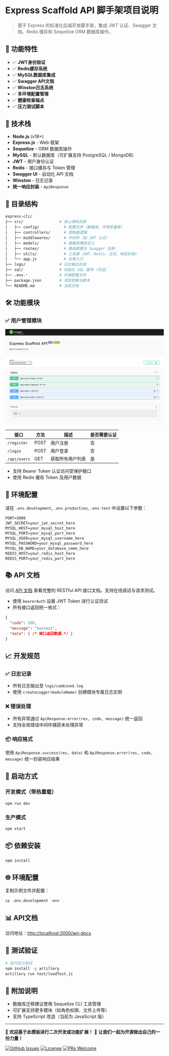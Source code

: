 # Express Scaffold API 脚手架项目说明

> 基于 Express 的标准化后端开发脚手架，集成 JWT 认证、Swagger 文档、Redis 缓存和 Sequelize ORM 数据库操作。

## 🌟 功能特性

- ✅ **JWT身份验证**
- ✅ **Redis缓存系统**
- ✅ **MySQL数据库集成**
- ✅ **Swagger API文档**
- ✅ **Winston日志系统**
- ✅ **多环境配置管理**
- ✅ **健康检查端点**
- ✅ **压力测试脚本**

## 🧩 技术栈

- **Node.js** (v18+)
- **Express.js** - Web 框架
- **Sequelize** - ORM 数据库操作
- **MySQL** - 默认数据库（可扩展支持 PostgreSQL / MongoDB）
- **JWT** - 用户身份认证
- **Redis** - 接口缓存与 Token 管理
- **Swagger UI** - 自动化 API 文档
- **Winston** - 日志记录
- **统一响应封装** - `ApiResponse`

## 📁 目录结构

```bash
express-cli/
├── src/                # 核心源码目录
│   ├── config/           # 配置文件（数据库、环境变量等）
│   ├── controllers/      # 控制器逻辑
│   ├── middlewares/      # 中间件（如 JWT 认证）
│   ├── models/           # 数据库模型定义
│   ├── routes/           # 路由配置与 Swagger 注释
│   ├── utils/            # 工具类（JWT、Redis、日志、响应封装）
│   └── app.js            # 应用入口
├── logs/               # 日志输出目录
├── sql/                # 初始化 SQL 脚本（可选）
├── .env.*              # 环境配置文件
├── package.json        # 项目依赖与脚本
└── README.md           # 当前文档
```

## 🛠️ 功能模块

### ✅ 用户管理模块

![丝袜哥](doc/api-docs.png)

| 接口         | 方法 | 描述             | 是否需要认证 |
|--------------|------|------------------|---------------|
| `/register`  | POST | 用户注册         | 否            |
| `/login`     | POST | 用户登录         | 否            |
| `/api/users` | GET  | 获取所有用户列表 | 是            |

- 支持 Bearer Token 认证访问受保护接口
- 使用 Redis 缓存 Token 及用户数据

## 🔐 环境配置

请在 `.env.development`, `.env.production`, `.env.test` 中设置以下参数：

```env
PORT=3000
JWT_SECRET=your_jwt_secret_here
MYSQL_HOST=your_mysql_host_here
MYSQL_PORT=your_mysql_port_here
MYSQL_USER=your_mysql_username_here
MYSQL_PASSWORD=your_mysql_password_here
MYSQL_DB_NAME=your_database_name_here
REDIS_HOST=your_redis_host_here
REDIS_PORT=your_redis_port_here
```

## 📚 API 文档

访问 [API 文档](http://localhost:3000/api-docs) 查看完整的 RESTful API 接口文档。支持在线调试与请求测试。

- 使用 `bearerAuth` 设置 JWT Token 进行认证测试
- 所有接口返回统一格式：

```json
{
  "code": 200,
  "message": "Success",
  "data": { /* 接口返回数据 */ }
}
```

## 📈 开发规范

### ✅ 日志记录

- 所有日志输出至 `logs/combined.log`
- 使用 `createLogger(moduleName)` 创建模块专属日志实例

### ❌ 错误处理

- 所有异常通过 `ApiResponse.error(res, code, message)` 统一返回
- 支持全局错误中间件捕获未处理异常

### 📦 响应格式

使用 `ApiResponse.success(res, data)` 和 `ApiResponse.error(res, code, message)` 统一封装响应结果

## 🚀 启动方式

### 开发模式（带热重载）

```bash
npm run dev
```

### 生产模式

```bash
npm start
```

## 📦 依赖安装

```bash
npm install
```

## 🌐 环境配置

复制示例文件并配置：

```bash
cp .env.development .env
```

## 📊 API文档

访问地址：[http://localhost:3000/api-docs](http://localhost:3000/api-docs)

## 🧪 测试验证

```bash
# 运行压力测试
npm install -g artillery
artillery run test/loadTest.js
```

## 📝 附加说明

- 数据库迁移建议使用 Sequelize CLI 工具管理
- 可扩展支持更多模块（如角色权限、文件上传等）
- 支持 TypeScript 改造（当前为 JavaScript 版）

---

🎉 **欢迎基于此模板进行二次开发或功能扩展！**
🎉 **让我们一起为开源做出自己的一份力量！**

[![GitHub Issues](https://img.shields.io/github/issues/yourusername/express-scaffold)](https://github.com/yourusername/express-scaffold/issues)
[![License](https://img.shields.io/github/license/yourusername/express-scaffold)](https://github.com/yourusername/express-scaffold/blob/main/LICENSE)
[![PRs Welcome](https://img.shields.io/badge/PRs-welcome-brightgreen.svg)](https://github.com/yourusername/express-scaffold/pulls)

